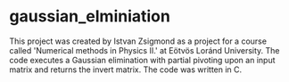 # gaussian_elminiation
This project was created by Istvan Zsigmond as a project for a course called 'Numerical methods in Physics II.' at Eötvös Loránd University. The code executes a Gaussian elimination with partial pivoting upon an input matrix and returns the invert matrix. The code was written in C.
